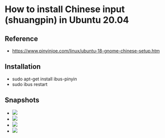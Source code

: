 # How to install Chinese input (shuangpin) in Ubuntu 20.04

## Reference
  - https://www.pinyinjoe.com/linux/ubuntu-18-gnome-chinese-setup.htm

## Installation
  - sudo apt-get install ibus-pinyin
  - sudo ibus restart

## Snapshots
  - <img src='https://user-images.githubusercontent.com/15996047/83452986-aceb4100-a427-11ea-95e8-80c9d7bc153a.png'/>
  - <img src='https://user-images.githubusercontent.com/15996047/83453179-06537000-a428-11ea-80a0-baf5d74b6216.png'/>
  - <img src='https://user-images.githubusercontent.com/15996047/83453269-2f740080-a428-11ea-8bdc-e9e1fae21926.png'/>
  - <img src='https://user-images.githubusercontent.com/15996047/83453343-54687380-a428-11ea-84e3-f8a11fa52704.png'/>

